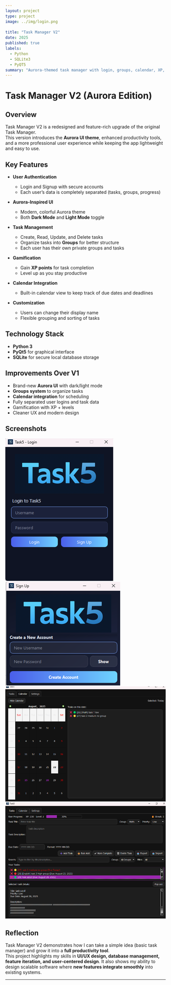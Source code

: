 ```yaml
---
layout: project
type: project
image: ../img/login.png

title: "Task Manager V2"
date: 2025
published: true
labels:
  - Python
  - SQLite3
  - PyQT5
summary: "Aurora-themed task manager with login, groups, calendar, XP, and light/dark mode."
---
```


# Task Manager V2 (Aurora Edition)

## Overview
Task Manager V2 is a redesigned and feature-rich upgrade of the original Task Manager.  
This version introduces the **Aurora UI theme**, enhanced productivity tools, and a more professional user experience while keeping the app lightweight and easy to use.

## Key Features
- **User Authentication**
  - Login and Signup with secure accounts  
  - Each user’s data is completely separated (tasks, groups, progress)  

- **Aurora-Inspired UI**
  - Modern, colorful Aurora theme  
  - Both **Dark Mode** and **Light Mode** toggle  

- **Task Management**
  - Create, Read, Update, and Delete tasks  
  - Organize tasks into **Groups** for better structure  
  - Each user has their own private groups and tasks  

- **Gamification**
  - Gain **XP points** for task completion  
  - Level up as you stay productive  

- **Calendar Integration**
  - Built-in calendar view to keep track of due dates and deadlines  

- **Customization**
  - Users can change their display name  
  - Flexible grouping and sorting of tasks  

## Technology Stack
- **Python 3**  
- **PyQt5** for graphical interface  
- **SQLite** for secure local database storage  

## Improvements Over V1
- Brand-new **Aurora UI** with dark/light mode  
- **Groups system** to organize tasks  
- **Calendar integration** for scheduling  
- Fully separated user logins and task data  
- Gamification with XP + levels  
- Cleaner UX and modern design  

## Screenshots

![Login](/img/login.png)
![Sign Up](/img/signup.png)
![Calendar](/img/calendar.png)
![Long Description Scroll](/img/scroll.png)


## Reflection
Task Manager V2 demonstrates how I can take a simple idea (basic task manager) and grow it into a **full productivity tool**.  
This project highlights my skills in **UI/UX design, database management, feature iteration, and user-centered design**. It also shows my ability to design scalable software where **new features integrate smoothly** into existing systems.  

---
